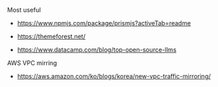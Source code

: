Most useful

- https://www.npmjs.com/package/prismjs?activeTab=readme

- https://themeforest.net/

- https://www.datacamp.com/blog/top-open-source-llms

AWS VPC mirring
- https://aws.amazon.com/ko/blogs/korea/new-vpc-traffic-mirroring/
